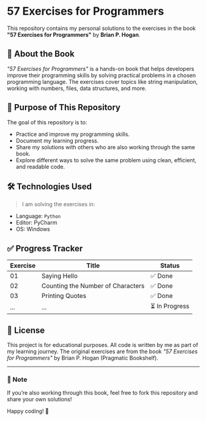 # 57 Exercises for Programmers

This repository contains my personal solutions to the exercises in the book **"57 Exercises for Programmers"** by **Brian P. Hogan**.

## 📘 About the Book

_"57 Exercises for Programmers"_ is a hands-on book that helps developers improve their programming skills by solving practical problems in a chosen programming language. The exercises cover topics like string manipulation, working with numbers, files, data structures, and more.

## 🚀 Purpose of This Repository

The goal of this repository is to:
- Practice and improve my programming skills.
- Document my learning progress.
- Share my solutions with others who are also working through the same book.
- Explore different ways to solve the same problem using clean, efficient, and readable code.

## 🛠️ Technologies Used

> I am solving the exercises in:
- Language: `Python`
- Editor: PyCharm
- OS: Windows


## ✅ Progress Tracker

| Exercise | Title                             | Status   |
|----------|-----------------------------------|----------|
| 01       | Saying Hello                      | ✅ Done   |
| 02       | Counting the Number of Characters | ✅ Done   |
| 03       | Printing Quotes                   | ✅ Done   |
| ...      | ...                               | ⏳ In Progress |


## 📖 License

This project is for educational purposes. All code is written by me as part of my learning journey. The original exercises are from the book *"57 Exercises for Programmers"* by Brian P. Hogan (Pragmatic Bookshelf).

---

### 📌 Note

If you’re also working through this book, feel free to fork this repository and share your own solutions!

Happy coding! 🚀
